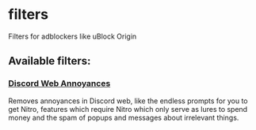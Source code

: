 # filters
Filters for adblockers like uBlock Origin

## Available filters:

### [Discord Web Annoyances](https://raw.githubusercontent.com/wilkebouwer/filters/discord-web-annoyances)

Removes annoyances in Discord web, like the endless prompts for you to get Nitro, features which require Nitro which only serve as lures to spend money and the spam of popups and messages about irrelevant things.
